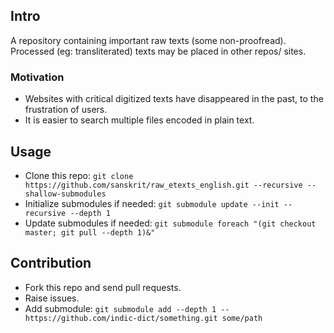 ## Intro
A repository containing important raw texts (some non-proofread). Processed (eg: transliterated) texts may be placed in other repos/ sites.

### Motivation
- Websites with critical digitized texts have disappeared in the past, to the frustration of users.
- It is easier to search multiple files encoded in plain text.

## Usage
- Clone this repo: `git clone https://github.com/sanskrit/raw_etexts_english.git --recursive --shallow-submodules`
- Initialize submodules if needed: `git submodule update --init --recursive --depth 1`
- Update submodules if needed: `git submodule foreach "(git checkout master; git pull --depth 1)&"`

## Contribution
- Fork this repo and send pull requests.
- Raise issues.
- Add submodule: `git submodule add --depth 1 -- https://github.com/indic-dict/something.git some/path`
